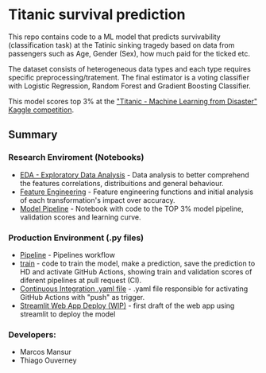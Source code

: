 # Titanic survival prediction

This repo contains code to a ML model that predicts survivability (classification task) at the Tatinic sinking tragedy based on data from passengers such as Age, Gender (Sex), how much paid for the ticked etc.

The dataset consists of heterogeneous data types and each type requires specific preprocessing/tratement. The final estimator is a voting classifier with Logistic Regression, Random Forest and Gradient Boosting Classifier.

This model scores top 3% at the ["Titanic - Machine Learning from Disaster" Kaggle competition](https://www.kaggle.com/c/titanic).

## Summary

### Research Enviroment (Notebooks)
- [EDA - Exploratory Data Analysis](https://github.com/marcos-mansur/Kaggle_Titanic/blob/main/EDA.ipynb) - Data analysis to better comprehend the features correlations, distribuitions and general behaviour.
- [Feature Engineering](https://github.com/marcos-mansur/Kaggle_Titanic/blob/main/feature_engineering.ipynb) - Feature engineering functions and initial analysis of each transformation's impact over accuracy.
- [Model Pipeline](https://github.com/marcos-mansur/Kaggle_Titanic/blob/main/best_model.ipynb) -  Notebook with code to the TOP 3% model pipeline, validation scores and learning curve.

### Production Environment (.py files)
- [Pipeline](https://github.com/marcos-mansur/Kaggle_Titanic/blob/main/Pipeline.py) - Pipelines workflow 
- [train](https://github.com/marcos-mansur/Kaggle_Titanic/blob/main/train.py) - code to train the model, make a prediction, save the prediction to HD and activate GitHub Actions, showing train and validation scores of diferent pipelines at pull request (CI).
- [Continuous Integration .yaml file](https://github.com/marcos-mansur/Kaggle_Titanic/blob/main/.github/workflows/cml.yaml) - .yaml file responsible for activating GitHub Actions with "push" as trigger.
- [Streamlit Web App Deploy (WIP)](https://github.com/marcos-mansur/Kaggle_Titanic/blob/main/MyApp.py) - first draft of the web app using streamlit to deploy the model 

### Developers:
- Marcos Mansur
- Thiago Ouverney 
